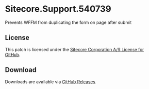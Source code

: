 # Sitecore.Support.540739
Prevents WFFM from duplicating the form on page after submit

## License  
This patch is licensed under the [Sitecore Corporation A/S License for GitHub](https://github.com/sitecoresupport/Sitecore.Support.540739/blob/master/LICENSE).  

## Download  
Downloads are available via [GitHub Releases](https://github.com/sitecoresupport/Sitecore.Support.540739/releases).  
